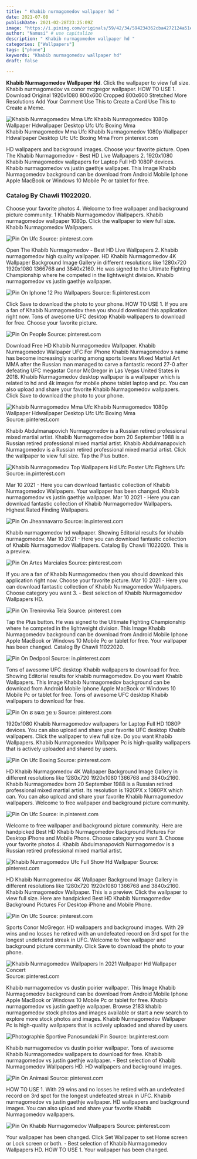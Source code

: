 ```yaml
---
title: " Khabib nurmagomedov wallpaper hd "
date: 2021-07-08
publishDate: 2021-02-28T23:25:09Z
image: "https://i.pinimg.com/originals/59/42/34/594234362cba4272124a51ea0301f4c6.jpg"
author: "Namusi" # use capitalize
description: " Khabib nurmagomedov wallpaper hd "
categories: ["Wallpapers"]
tags: ["phone"]
keywords: "Khabib nurmagomedov wallpaper hd"
draft: false

---
```



**Khabib Nurmagomedov Wallpaper Hd**. Click the wallpaper to view full size. Khabib nurmagomedov vs conor mcgregor wallpaper. HOW TO USE 1. Download Original 1920x1080 800x600 Cropped 800x600 Stretched More Resolutions Add Your Comment Use This to Create a Card Use This to Create a Meme.

![Khabib Nurmagomedov Mma Ufc Khabib Nurmagomedov 1080p Wallpaper Hdwallpaper Desktop Ufc Ufc Boxing Mma](https://i.pinimg.com/564x/f5/d7/c6/f5d7c624cbf12d0ac303747d1de8288f.jpg "Khabib Nurmagomedov Mma Ufc Khabib Nurmagomedov 1080p Wallpaper Hdwallpaper Desktop Ufc Ufc Boxing Mma")
Khabib Nurmagomedov Mma Ufc Khabib Nurmagomedov 1080p Wallpaper Hdwallpaper Desktop Ufc Ufc Boxing Mma From pinterest.com


HD wallpapers and background images. Choose your favorite picture. Open The Khabib Nurmagomedov - Best HD Live Wallpapers 2. 1920x1080 Khabib Nurmagomedov wallpapers for Laptop Full HD 1080P devices. Khabib nurmagomedov vs justin gaethje wallpaper. This Image Khabib Nurmagomedov background can be download from Android Mobile Iphone Apple MacBook or Windows 10 Mobile Pc or tablet for free.

### Catalog By Chawli 11022020.

Choose your favorite photos 4. Welcome to free wallpaper and background picture community. 1 Khabib Nurmagomedov Wallpapers. Khabib nurmagomedov wallpaper 1080p. Click the wallpaper to view full size. Khabib Nurmagomedov Wallpapers.


![Pin On Ufc](https://i.pinimg.com/originals/f6/05/72/f605728eb330f578fd7ebd9b7389d060.png "Pin On Ufc")
Source: pinterest.com

Open The Khabib Nurmagomedov - Best HD Live Wallpapers 2. Khabib nurmagomedov high quality wallpaper. HD Khabib Nurmagomedov 4K Wallpaper Background Image Gallery in different resolutions like 1280x720 1920x1080 1366768 and 3840x2160. He was signed to the Ultimate Fighting Championship where he competed in the lightweight division. Khabib nurmagomedov vs justin gaethje wallpaper.

![Pin On Iphone 12 Pro Wallpapers](https://i.pinimg.com/564x/81/96/0a/81960adeae5721f200c774f1a29e1c15.jpg "Pin On Iphone 12 Pro Wallpapers")
Source: fi.pinterest.com

Click Save to download the photo to your phone. HOW TO USE 1. If you are a fan of Khabib Nurmagomedov then you should download this application right now. Tons of awesome UFC desktop Khabib wallpapers to download for free. Choose your favorite picture.

![Pin On People](https://i.pinimg.com/736x/a8/99/68/a89968c2ae39f4820464d300622f5751.jpg "Pin On People")
Source: pinterest.com

Download Free HD Khabib Nurmagomedov Wallpaper. Khabib Nurmagomedov Wallpaper UFC For iPhone Khabib Nurmagomedov s name has become increasingly soaring among sports lovers Mixed Martial Art MMA after the Russian man managed to carve a fantastic record 27-0 after defeating UFC megastar Conor McGregor in Las Vegas United States in 2018. Khabib Nurmagomedov desktop wallpaper is a wallpaper which is related to hd and 4k images for mobile phone tablet laptop and pc. You can also upload and share your favorite Khabib Nurmagomedov wallpapers. Click Save to download the photo to your phone.

![Khabib Nurmagomedov Mma Ufc Khabib Nurmagomedov 1080p Wallpaper Hdwallpaper Desktop Ufc Ufc Boxing Mma](https://i.pinimg.com/564x/f5/d7/c6/f5d7c624cbf12d0ac303747d1de8288f.jpg "Khabib Nurmagomedov Mma Ufc Khabib Nurmagomedov 1080p Wallpaper Hdwallpaper Desktop Ufc Ufc Boxing Mma")
Source: pinterest.com

Khabib Abdulmanapovich Nurmagomedov is a Russian retired professional mixed martial artist. Khabib Nurmagomedov born 20 September 1988 is a Russian retired professional mixed martial artist. Khabib Abdulmanapovich Nurmagomedov is a Russian retired professional mixed martial artist. Click the wallpaper to view full size. Tap the Plus button.

![Khabib Nurmagomedov Top Wallpapers Hd Ufc Poster Ufc Fighters Ufc](https://i.pinimg.com/originals/dd/2d/13/dd2d139a8714d5efc0ddbe145a44b41f.jpg "Khabib Nurmagomedov Top Wallpapers Hd Ufc Poster Ufc Fighters Ufc")
Source: in.pinterest.com

Mar 10 2021 - Here you can download fantastic collection of Khabib Nurmagomedov Wallpapers. Your wallpaper has been changed. Khabib nurmagomedov vs justin gaethje wallpaper. Mar 10 2021 - Here you can download fantastic collection of Khabib Nurmagomedov Wallpapers. Highest Rated Finding Wallpapers.

![Pin On Jheannavarro](https://i.pinimg.com/originals/54/b9/13/54b9138e7dbb6e82da6bf53ab1bbf487.jpg "Pin On Jheannavarro")
Source: in.pinterest.com

Khabib nurmagomedov hd wallpaper. Showing Editorial results for khabib nurmagomedov. Mar 10 2021 - Here you can download fantastic collection of Khabib Nurmagomedov Wallpapers. Catalog By Chawli 11022020. This is a preview.

![Pin On Artes Marciales](https://i.pinimg.com/originals/c5/c9/cd/c5c9cdb01d96b43677243d5bb24acb9b.jpg "Pin On Artes Marciales")
Source: pinterest.com

If you are a fan of Khabib Nurmagomedov then you should download this application right now. Choose your favorite picture. Mar 10 2021 - Here you can download fantastic collection of Khabib Nurmagomedov Wallpapers. Choose category you want 3. - Best selection of Khabib Nurmagomedov Wallpapers HD.

![Pin On Trenirovka Tela](https://i.pinimg.com/originals/bb/8c/60/bb8c606aa37828933b4bff0f5a56ed16.jpg "Pin On Trenirovka Tela")
Source: pinterest.com

Tap the Plus button. He was signed to the Ultimate Fighting Championship where he competed in the lightweight division. This Image Khabib Nurmagomedov background can be download from Android Mobile Iphone Apple MacBook or Windows 10 Mobile Pc or tablet for free. Your wallpaper has been changed. Catalog By Chawli 11022020.

![Pin On Dedpool](https://i.pinimg.com/originals/3c/e1/ea/3ce1ea870588614c18524c0cdbda67b9.png "Pin On Dedpool")
Source: in.pinterest.com

Tons of awesome UFC desktop Khabib wallpapers to download for free. Showing Editorial results for khabib nurmagomedov. Do you want Khabib Wallpapers. This Image Khabib Nurmagomedov background can be download from Android Mobile Iphone Apple MacBook or Windows 10 Mobile Pc or tablet for free. Tons of awesome UFC desktop Khabib wallpapers to download for free.

![Pin On ຮ ບແຂ ງຂ ນ](https://i.pinimg.com/originals/93/7f/7b/937f7bb0dc8413831a59cb0ac886d3a0.jpg "Pin On ຮ ບແຂ ງຂ ນ")
Source: pinterest.com

1920x1080 Khabib Nurmagomedov wallpapers for Laptop Full HD 1080P devices. You can also upload and share your favorite UFC desktop Khabib wallpapers. Click the wallpaper to view full size. Do you want Khabib Wallpapers. Khabib Nurmagomedov Wallpaper Pc is high-quality wallpapers that is actively uploaded and shared by users.

![Pin On Ufc Boxing](https://i.pinimg.com/originals/33/fe/1f/33fe1f05710fe2179ddd8c00ed373a49.jpg "Pin On Ufc Boxing")
Source: pinterest.com

HD Khabib Nurmagomedov 4K Wallpaper Background Image Gallery in different resolutions like 1280x720 1920x1080 1366768 and 3840x2160. Khabib Nurmagomedov born 20 September 1988 is a Russian retired professional mixed martial artist. Its resolution is 1920PX x 1080PX which can. You can also upload and share your favorite Khabib Nurmagomedov wallpapers. Welcome to free wallpaper and background picture community.

![Pin On Ufc](https://i.pinimg.com/originals/d1/86/90/d186902cd0d7dba9056bcb1b620fd72a.jpg "Pin On Ufc")
Source: in.pinterest.com

Welcome to free wallpaper and background picture community. Here are handpicked Best HD Khabib Nurmagomedov Background Pictures For Desktop iPhone and Mobile Phone. Choose category you want 3. Choose your favorite photos 4. Khabib Abdulmanapovich Nurmagomedov is a Russian retired professional mixed martial artist.

![Khabib Nurmagomedov Ufc Full Show Hd Wallpaper](https://i.pinimg.com/originals/ed/f4/06/edf4069ce0a122751a74de6477c2c398.jpg "Khabib Nurmagomedov Ufc Full Show Hd Wallpaper")
Source: pinterest.com

HD Khabib Nurmagomedov 4K Wallpaper Background Image Gallery in different resolutions like 1280x720 1920x1080 1366768 and 3840x2160. Khabib Nurmagomedov Wallpaper. This is a preview. Click the wallpaper to view full size. Here are handpicked Best HD Khabib Nurmagomedov Background Pictures For Desktop iPhone and Mobile Phone.

![Pin On Ufc](https://i.pinimg.com/originals/cb/cc/3c/cbcc3c98991ccdeb9a35e364c49fe678.png "Pin On Ufc")
Source: pinterest.com

Sports Conor McGregor. HD wallpapers and background images. With 29 wins and no losses he retired with an undefeated record on 3rd spot for the longest undefeated streak in UFC. Welcome to free wallpaper and background picture community. Click Save to download the photo to your phone.

![Khabib Nurmagomedov Wallpapers In 2021 Wallpaper Hd Wallpaper Concert](https://i.pinimg.com/originals/3e/fe/40/3efe401b4be96a0eb3f3f2619679a5e8.jpg "Khabib Nurmagomedov Wallpapers In 2021 Wallpaper Hd Wallpaper Concert")
Source: pinterest.com

Khabib nurmagomedov vs dustin poirier wallpaper. This Image Khabib Nurmagomedov background can be download from Android Mobile Iphone Apple MacBook or Windows 10 Mobile Pc or tablet for free. Khabib nurmagomedov vs justin gaethje wallpaper. Browse 2183 khabib nurmagomedov stock photos and images available or start a new search to explore more stock photos and images. Khabib Nurmagomedov Wallpaper Pc is high-quality wallpapers that is actively uploaded and shared by users.

![Photographie Sportive Panosundaki Pin](https://i.pinimg.com/originals/f8/35/24/f8352422a00015abfeed551164bf0465.jpg "Photographie Sportive Panosundaki Pin")
Source: br.pinterest.com

Khabib nurmagomedov vs dustin poirier wallpaper. Tons of awesome Khabib Nurmagomedov wallpapers to download for free. Khabib nurmagomedov vs justin gaethje wallpaper. - Best selection of Khabib Nurmagomedov Wallpapers HD. HD wallpapers and background images.

![Pin On Animasi](https://i.pinimg.com/originals/99/2d/f7/992df7662273d7b3e17c0c2caf5772b3.jpg "Pin On Animasi")
Source: pinterest.com

HOW TO USE 1. With 29 wins and no losses he retired with an undefeated record on 3rd spot for the longest undefeated streak in UFC. Khabib nurmagomedov vs justin gaethje wallpaper. HD wallpapers and background images. You can also upload and share your favorite Khabib Nurmagomedov wallpapers.

![Pin On Khabib Nurmagomedov Wallpapers](https://i.pinimg.com/originals/59/42/34/594234362cba4272124a51ea0301f4c6.jpg "Pin On Khabib Nurmagomedov Wallpapers")
Source: pinterest.com

Your wallpaper has been changed. Click Set Wallpaper to set Home screen or Lock screen or both. - Best selection of Khabib Nurmagomedov Wallpapers HD. HOW TO USE 1. Your wallpaper has been changed.

